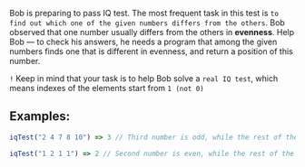 
Bob is preparing to pass IQ test. The most frequent task in this test is  `to find out which one of the given numbers differs from the others`. Bob observed that one number usually differs from the others in  **evenness**. Help Bob — to check his answers, he needs a program that among the given numbers finds one that is different in evenness, and return a position of this number.

`!`  Keep in mind that your task is to help Bob solve a  `real IQ test`, which means indexes of the elements start from  `1 (not 0)`

## Examples:

```javascript
iqTest("2 4 7 8 10") => 3 // Third number is odd, while the rest of the numbers are even

iqTest("1 2 1 1") => 2 // Second number is even, while the rest of the numbers are odd

```